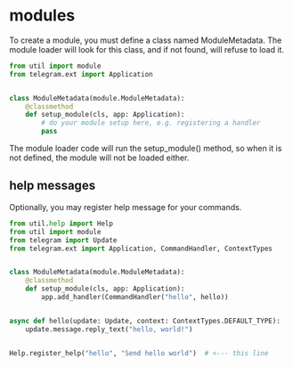 # modules
To create a module, you must define a class named ModuleMetadata. The module loader will
look for this class, and if not found, will refuse to load it.
```python
from util import module
from telegram.ext import Application


class ModuleMetadata(module.ModuleMetadata):
    @classmethod
    def setup_module(cls, app: Application):
        # do your module setup here, e.g. registering a handler
        pass
```
The module loader code will run the setup_module() method, so when it is not defined,
the module will not be loaded either.


## help messages
Optionally, you may register help message for your commands.
```python
from util.help import Help
from util import module
from telegram import Update
from telegram.ext import Application, CommandHandler, ContextTypes


class ModuleMetadata(module.ModuleMetadata):
    @classmethod
    def setup_module(cls, app: Application):
        app.add_handler(CommandHandler("hello", hello))


async def hello(update: Update, context: ContextTypes.DEFAULT_TYPE):
    update.message.reply_text("hello, world!")


Help.register_help("hello", "Send hello world")  # <--- this line
```
